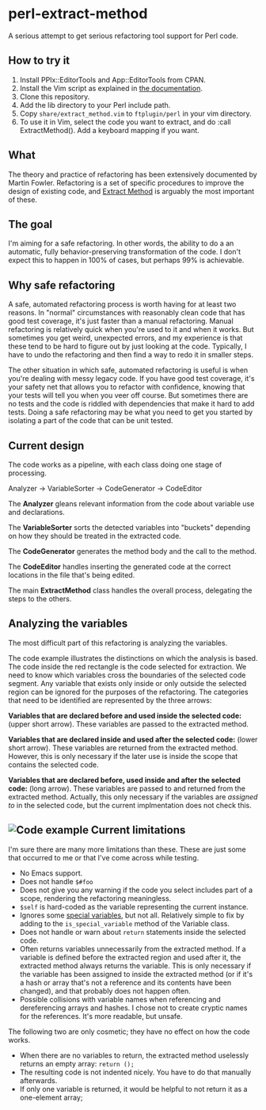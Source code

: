 perl-extract-method
===================

A serious attempt to get serious refactoring tool support for Perl code.

How to try it
-------------

1. Install PPIx::EditorTools and App::EditorTools from CPAN.
2. Install the Vim script as explained in [the documentation](https://metacpan.org/module/App::EditorTools::Vim).
2. Clone this repository.
3. Add the lib directory to your Perl include path.
4. Copy `share/extract_method.vim` to `ftplugin/perl` in your vim directory.
5. To use it in Vim, select the code you want to extract, and do :call ExtractMethod(). Add a keyboard mapping if you want.

What
----

The theory and practice of refactoring has been extensively documented by
Martin Fowler. Refactoring is a set of specific procedures to improve the
design of existing code, and [Extract
Method](http://sourcemaking.com/refactoring/extract-method) is arguably the
most important of these.

The goal
--------

I'm aiming for a safe refactoring. In other words, the ability to do
a an automatic, fully behavior-preserving transformation of the code. 
I don't expect this to happen in 100% of cases, but perhaps 99% is achievable.

Why safe refactoring
--------------------

A safe, automated refactoring process is worth having for at least two reasons. In
"normal" circumstances with reasonably clean code that has good test coverage,
it's just faster than a manual refactoring. Manual refactoring is relatively
quick when you're used to it and when it works. But sometimes you get weird,
unexpected errors, and my experience is that these tend to be hard to figure
out by just looking at the code. Typically, I have to undo the refactoring and
then find a way to redo it in smaller steps.

The other situation in which safe, automated refactoring is useful is when
you're dealing with messy legacy code. If you have good test coverage, it's
your safety net that allows you to refactor with confidence, knowing that your tests will tell
you when you veer off course. But sometimes there are no tests and the code is
riddled with dependencies that make it hard to add tests. Doing a safe
refactoring may be what you need to get you started by isolating a part of the
code that can be unit tested.

Current design
--------------

The code works as a pipeline, with each class doing one stage of processing.

Analyzer -> VariableSorter -> CodeGenerator -> CodeEditor

The **Analyzer** gleans relevant information from the code about variable use and declarations.

The **VariableSorter** sorts the detected variables into "buckets" depending on how
they should be treated in the extracted code.

The **CodeGenerator** generates the method body and the call to the method.

The **CodeEditor** handles inserting the generated code at the correct
locations in the file that's being edited.

The main **ExtractMethod** class handles the overall process, delegating the
steps to the others.

Analyzing the variables
-----------------------

The most difficult part of this refactoring is analyzing the variables.

The code example illustrates the distinctions on which the analysis is based.
The code inside the red rectangle is the code selected for extraction. We need
to know which variables cross the boundaries of the selected code segment. Any
variable that exists only inside or only outside the selected region can be
ignored for the purposes of the refactoring. The categories that need to be
identified are represented by the three arrows:

**Variables that are declared before and used inside the selected code:** (upper short
arrow). These variables are passed to the extracted method.

**Variables that are declared inside and used after the selected code:** (lower short
arrow). These variables are returned from the extracted method. However,
this is only necessary if the later use is inside the scope that contains the
selected code.

**Variables that are declared before, used inside and after the selected code:** (long
arrow). These variables are passed to and returned from the extracted method.
Actually, this only necessary if the variables are *assigned to* in the
selected code, but the current implmentation does not check this.

![Code example](https://www.evernote.com/shard/s212/sh/3653d26e-4a58-4e8a-ade1-a0a351d12fa2/4424fe85ebc6a8b672d4e3915b611ff6/deep/0/Screenshot%2027.05.13%2012:04.png)
Current limitations
-------------------

I'm sure there are many more limitations than these. These are just some that occurred to
me or that I've come across while testing.

* No Emacs support.
* Does not handle `$#foo`
* Does not give you any warning if the code you select includes part of
  a scope, rendering the refactoring meaningless.
* `$self` is hard-coded as the variable representing the current instance.
* Ignores some [special variables](http://perldoc.perl.org/perlvar.html#SPECIAL-VARIABLES), but not all.
  Relatively simple to fix by adding to the `is_special_variable` method of the
  Variable class.
* Does not handle or warn about `return` statements inside the selected code.
* Often returns variables unnecessarily from the extracted method. If
  a variable is defined before the extracted region and used after it, the
  extracted method always returns the variable. This is only necessary if the
  variable has been assigned to inside the extracted method (or if it's a hash
  or array that's not a reference and its contents have been changed), and that
  probably does not happen often.
* Possible collisions with variable names when referencing and dereferencing
  arrays and hashes. I chose not to create cryptic names for the references.
  It's more readable, but unsafe.

The following two are only cosmetic; they have no effect on how the code
works.

* When there are no variables to return, the extracted method uselessly returns
  an empty array: `return ();`
* The resulting code is not indented nicely. You have to do that manually
  afterwards.
* If only one variable is returned, it would be helpful to not return it as
  a one-element array;



